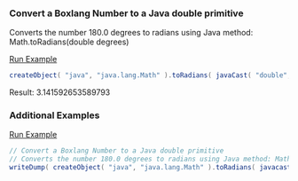### Convert a Boxlang Number to a Java double primitive

Converts the number 180.0 degrees to radians using Java method: Math.toRadians(double degrees)

<a href="https://try.boxlang.io/?code=eJxLLkpNLEn1T8pKTS7RUFDKSixLVNKB0Ho5iXnper6JJRlKCpp6JflBiSmZiXnFGgogSefEYpD6lPzSpJxUoA5DCwM9AwVNBU1rLgCAgBlm" target="_blank">Run Example</a>

```java
createObject( "java", "java.lang.Math" ).toRadians( javaCast( "double", 180.0 ) );

```

Result: 3.141592653589793

### Additional Examples

<a href="https://try.boxlang.io/?code=eJxNjsEKgzAMQO9%2BRfCkMKq7je244WGwDfYH0Qat2Fba1P3%2BWipj5JCQ5L2kaeBqzUaOAWO1yC54ZQ08g%2B7JAdvYvuOGIG3oF4LVKa1YbVQ0P9IDTwQmE8dTK1qQNDoin3iHUqHxEL1mzC5NPFl5hgfyJNi%2B80a1n9jZuvg4xXQLeq1gcIRMr36mgSso52gpDzmLBc0okqqE%2Bs8GaTigT%2FvZHIn8XZ3iUnwBDBpUJw%3D%3D" target="_blank">Run Example</a>

```java
// Convert a Boxlang Number to a Java double primitive
// Converts the number 180.0 degrees to radians using Java method: Math.toRadians(double degrees)
writeDump( createObject( "java", "java.lang.Math" ).toRadians( javacast( "double", 180.0 ) ) );

```


